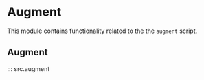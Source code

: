 # Augment

This module contains functionality related to the the `augment` script.

## Augment

::: src.augment

